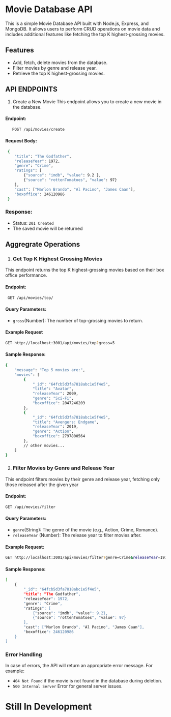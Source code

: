 # Movie Database API

This is a simple Movie Database API built with Node.js, Express, and MongoDB. It allows users to perform CRUD operations on movie data and includes additional features like fetching the top K highest-grossing movies.

## Features

- Add, fetch, delete movies from the database.
- Filter movies by genre and release year.
- Retrieve the top K highest-grossing movies.

## API ENDPOINTS

1. Create a New Movie
This endpoint allows you to create a new movie in the database.

#### Endpoint:

```bash
   POST /api/movies/create 
```

#### Request Body: 

```bash
 {
    "title": "The Godfather",
    "releaseYear": 1972,
    "genre": "Crime",
    "ratings": [
        {"source": "imdb", "value": 9.2 },
        {"source": "rottenTomatoes", "value": 97}
    ],
    "cast": ["Marlon Brando", "Al Pacino", "James Caan"],
    "boxoffice": 246120986
 } 
```

### Response:
- Status: `201 Created`
- The saved movie will be returned

## Aggregrate Operations

1. ### Get Top K Highest Grossing Movies
This endpoint returns the top K highest-grossing movies based on their box office performance.

#### Endpoint:

```bash
 GET /api/movies/top/
```
#### Query Parameters:
- `gross`(Number): The number of top-grossing movies to return.

#### Example Request

```bash
GET http://localhost:3001/api/movies/top?gross=5
```
#### Sample Response: 

```bash
{
    "message": "Top 5 movies are:",
    "movies": [
        {
            "_id": "64fcb5d3fa7818abc1e5f4e5",
            "title": "Avatar",
            "releaseYear": 2009,
            "genre": "Sci-Fi",
            "boxoffice": 2847246203
        },
        {
            "_id": "64fcb5d3fa7818abc1e5f4e5",
            "title": "Avengers: Endgame",
            "releaseYear": 2019,
            "genre": "Action",
            "boxoffice": 2797800564
        },
        // other movies...
    ]
}

```

2. ### Filter Movies by Genre and Release Year
This endpoint filters movies by their genre and release year, fetching only those released after the given year

#### Endpoint:

```bash
GET /api/movies/filter
```
#### Query Parameters:
- `genre`(String): The genre of the movie (e.g., Action, Crime, Romance).
- `releaseYear` (Number): The release year to filter movies after.

#### Example Request:
```bash
GET http://localhost:3001/api/movies/filter?genre=Crime&releaseYear=1971
```

#### Sample Response: 
```bash
[
    {
        "_id": "64fcb5d3fa7818abc1e5f4e5",
        "title": "The Godfather",
        "releaseYear": 1972,
        "genre": "Crime",
        "ratings": [
            {"source": "imdb", "value": 9.2},
            {"source": "rottenTomatoes", "value": 97}
        ],
        "cast": ["Marlon Brando", "Al Pacino", "James Caan"],
        "boxoffice": 246120986
    }
]
```

### Error Handling
In case of errors, the API will return an appropriate error message. For example:

- `404 Not Found` if the movie is not found in the database during deletion.
- `500 Internal Server` Error for general server issues.

# Still In Development